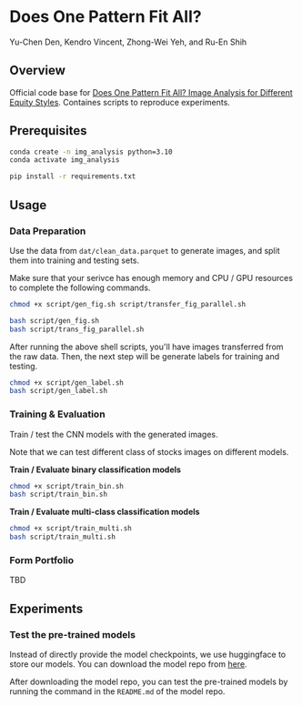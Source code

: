 # Does One Pattern Fit All?

Yu-Chen Den,  Kendro Vincent, Zhong-Wei Yeh, and Ru-En Shih

## Overview

Official code base for [Does One Pattern Fit All? Image Analysis for Different Equity Styles](https://drive.google.com/file/d/19dFmDpXK6NVw9VR4NU9-0DxncarDYvkl/view?usp=drive_link). Containes scripts to reproduce experiments.

## Prerequisites

```bash
conda create -n img_analysis python=3.10
conda activate img_analysis

pip install -r requirements.txt
```

## Usage

### Data Preparation

Use the data from `dat/clean_data.parquet` to generate images, and split them into training and testing sets.

Make sure that your serivce has enough memory and CPU / GPU resources to complete the following commands.

```bash
chmod +x script/gen_fig.sh script/transfer_fig_parallel.sh

bash script/gen_fig.sh
bash script/trans_fig_parallel.sh
```

After running the above shell scripts, you'll have images transferred from the raw data. Then, the next step will be generate labels for training and testing.

```bash
chmod +x script/gen_label.sh
bash script/gen_label.sh
```

### Training & Evaluation

Train / test the CNN models with the generated images.

Note that we can test different class of stocks images on different models.

**Train / Evaluate binary classification models**

```bash
chmod +x script/train_bin.sh
bash script/train_bin.sh
```

**Train / Evaluate multi-class classification models**

```bash
chmod +x script/train_multi.sh
bash script/train_multi.sh
```

### Form Portfolio

TBD

## Experiments

### Test the pre-trained models

Instead of directly provide the model checkpoints, we use huggingface to store our models. You can download the model repo from [here](https://huggingface.co/Abner0803/multiclass-stock-cnn).

After downloading the model repo, you can test the pre-trained models by running the command in the `README.md` of the model repo.